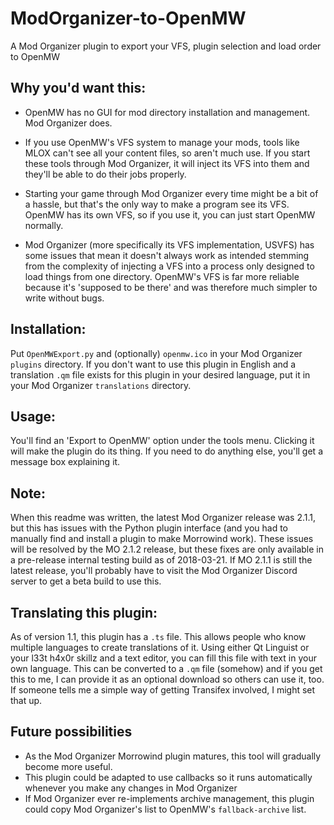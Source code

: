 # ModOrganizer-to-OpenMW
A Mod Organizer plugin to export your VFS, plugin selection and load order to OpenMW

## Why you'd want this:

* OpenMW has no GUI for mod directory installation and management.
Mod Organizer does.
* If you use OpenMW's VFS system to manage your mods, tools like MLOX can't see all your content files, so aren't much use.
If you start these tools through Mod Organizer, it will inject its VFS into them and they'll be able to do their jobs properly.

* Starting your game through Mod Organizer every time might be a bit of a hassle, but that's the only way to make a program see its VFS.
OpenMW has its own VFS, so if you use it, you can just start OpenMW normally.
* Mod Organizer (more specifically its VFS implementation, USVFS) has some issues that mean it doesn't always work as intended stemming from the complexity of injecting a VFS into a process only designed to load things from one directory.
OpenMW's VFS is far more reliable because it's 'supposed to be there' and was therefore much simpler to write without bugs.

## Installation:

Put `OpenMWExport.py` and (optionally) `openmw.ico` in your Mod Organizer `plugins` directory.
If you don't want to use this plugin in English and a translation `.qm` file exists for this plugin in your desired language, put it in your Mod Organizer `translations` directory.

## Usage:

You'll find an 'Export to OpenMW' option under the tools menu.
Clicking it will make the plugin do its thing.
If you need to do anything else, you'll get a message box explaining it.

## Note:

When this readme was written, the latest Mod Organizer release was 2.1.1, but this has issues with the Python plugin interface (and you had to manually find and install a plugin to make Morrowind work).
These issues will be resolved by the MO 2.1.2 release, but these fixes are only available in a pre-release internal testing build as of 2018-03-21.
If MO 2.1.1 is still the latest release, you'll probably have to visit the Mod Organizer Discord server to get a beta build to use this.

## Translating this plugin:

As of version 1.1, this plugin has a `.ts` file.
This allows people who know multiple languages to create translations of it.
Using either Qt Linguist or your l33t h4x0r skillz and a text editor, you can fill this file with text in your own language.
This can be converted to a `.qm` file (somehow) and if you get this to me, I can provide it as an optional download so others can use it, too.
If someone tells me a simple way of getting Transifex involved, I might set that up.

## Future possibilities

* As the Mod Organizer Morrowind plugin matures, this tool will gradually become more useful.
* This plugin could be adapted to use callbacks so it runs automatically whenever you make any changes in Mod Organizer
* If Mod Organizer ever re-implements archive management, this plugin could copy Mod Organizer's list to OpenMW's `fallback-archive` list.